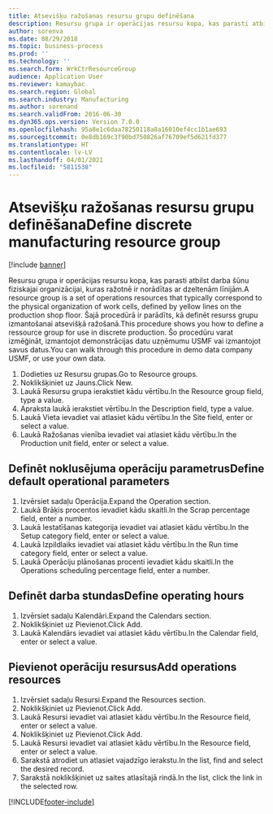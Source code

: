 ```yaml
---
title: Atsevišķu ražošanas resursu grupu definēšana
description: Resursu grupa ir operācijas resursu kopa, kas parasti atbilst darba šūnu fiziskajai organizācijai, kuras ražotnē ir norādītas ar dzeltenām līnijām.
author: sorenva
ms.date: 08/29/2018
ms.topic: business-process
ms.prod: ''
ms.technology: ''
ms.search.form: WrkCtrResourceGroup
audience: Application User
ms.reviewer: kamaybac
ms.search.region: Global
ms.search.industry: Manufacturing
ms.author: sorenand
ms.search.validFrom: 2016-06-30
ms.dyn365.ops.version: Version 7.0.0
ms.openlocfilehash: 95a8e1c6daa78250118a8a16010ef4cc1b1ae693
ms.sourcegitcommit: 0e8db169c3f90bd750826af76709ef5d621fd377
ms.translationtype: HT
ms.contentlocale: lv-LV
ms.lasthandoff: 04/01/2021
ms.locfileid: "5811538"
---
```

# <a name="define-discrete-manufacturing-resource-group"></a><span data-ttu-id="87d45-103">Atsevišķu ražošanas resursu grupu definēšana</span><span class="sxs-lookup"><span data-stu-id="87d45-103">Define discrete manufacturing resource group</span></span>

[!include [banner](../../includes/banner.md)]

<span data-ttu-id="87d45-104">Resursu grupa ir operācijas resursu kopa, kas parasti atbilst darba šūnu fiziskajai organizācijai, kuras ražotnē ir norādītas ar dzeltenām līnijām.</span><span class="sxs-lookup"><span data-stu-id="87d45-104">A resource group is a set of operations resources that typically correspond to the physical organization of work cells, defined by yellow lines on the production shop floor.</span></span> <span data-ttu-id="87d45-105">Šajā procedūrā ir parādīts, kā definēt resurss grupu izmantošanai atsevišķā ražošanā.</span><span class="sxs-lookup"><span data-stu-id="87d45-105">This procedure shows you how to define a ressource group for use in discrete production.</span></span> <span data-ttu-id="87d45-106">Šo procedūru varat izmēģināt, izmantojot demonstrācijas datu uzņēmumu USMF vai izmantojot savus datus.</span><span class="sxs-lookup"><span data-stu-id="87d45-106">You can walk through this procedure in demo data company USMF, or use your own data.</span></span>

1. <span data-ttu-id="87d45-107">Dodieties uz Resursu grupas.</span><span class="sxs-lookup"><span data-stu-id="87d45-107">Go to Resource groups.</span></span>
2. <span data-ttu-id="87d45-108">Noklikšķiniet uz Jauns.</span><span class="sxs-lookup"><span data-stu-id="87d45-108">Click New.</span></span>
3. <span data-ttu-id="87d45-109">Laukā Resursu grupa ierakstiet kādu vērtību.</span><span class="sxs-lookup"><span data-stu-id="87d45-109">In the Resource group field, type a value.</span></span>
4. <span data-ttu-id="87d45-110">Apraksta laukā ierakstiet vērtību.</span><span class="sxs-lookup"><span data-stu-id="87d45-110">In the Description field, type a value.</span></span>
5. <span data-ttu-id="87d45-111">Laukā Vieta ievadiet vai atlasiet kādu vērtību.</span><span class="sxs-lookup"><span data-stu-id="87d45-111">In the Site field, enter or select a value.</span></span>
6. <span data-ttu-id="87d45-112">Laukā Ražošanas vienība ievadiet vai atlasiet kādu vērtību.</span><span class="sxs-lookup"><span data-stu-id="87d45-112">In the Production unit field, enter or select a value.</span></span>

## <a name="define-default-operational-parameters"></a><span data-ttu-id="87d45-113">Definēt noklusējuma operāciju parametrus</span><span class="sxs-lookup"><span data-stu-id="87d45-113">Define default operational parameters</span></span>
1. <span data-ttu-id="87d45-114">Izvērsiet sadaļu Operācija.</span><span class="sxs-lookup"><span data-stu-id="87d45-114">Expand the Operation section.</span></span>
2. <span data-ttu-id="87d45-115">Laukā Brāķis procentos ievadiet kādu skaitli.</span><span class="sxs-lookup"><span data-stu-id="87d45-115">In the Scrap percentage field, enter a number.</span></span>
3. <span data-ttu-id="87d45-116">Laukā Iestatīšanas kategorija ievadiet vai atlasiet kādu vērtību.</span><span class="sxs-lookup"><span data-stu-id="87d45-116">In the Setup category field, enter or select a value.</span></span>
4. <span data-ttu-id="87d45-117">Laukā Izpildlaiks ievadiet vai atlasiet kādu vērtību.</span><span class="sxs-lookup"><span data-stu-id="87d45-117">In the Run time category field, enter or select a value.</span></span>
5. <span data-ttu-id="87d45-118">Laukā Operāciju plānošanas procenti ievadiet kādu skaitli.</span><span class="sxs-lookup"><span data-stu-id="87d45-118">In the Operations scheduling percentage field, enter a number.</span></span>

## <a name="define-operating-hours"></a><span data-ttu-id="87d45-119">Definēt darba stundas</span><span class="sxs-lookup"><span data-stu-id="87d45-119">Define operating hours</span></span>
1. <span data-ttu-id="87d45-120">Izvērsiet sadaļu Kalendāri.</span><span class="sxs-lookup"><span data-stu-id="87d45-120">Expand the Calendars section.</span></span>
2. <span data-ttu-id="87d45-121">Noklikšķiniet uz Pievienot.</span><span class="sxs-lookup"><span data-stu-id="87d45-121">Click Add.</span></span>
3. <span data-ttu-id="87d45-122">Laukā Kalendārs ievadiet vai atlasiet kādu vērtību.</span><span class="sxs-lookup"><span data-stu-id="87d45-122">In the Calendar field, enter or select a value.</span></span>

## <a name="add-operations-resources"></a><span data-ttu-id="87d45-123">Pievienot operāciju resursus</span><span class="sxs-lookup"><span data-stu-id="87d45-123">Add operations resources</span></span>
1. <span data-ttu-id="87d45-124">Izvērsiet sadaļu Resursi.</span><span class="sxs-lookup"><span data-stu-id="87d45-124">Expand the Resources section.</span></span>
2. <span data-ttu-id="87d45-125">Noklikšķiniet uz Pievienot.</span><span class="sxs-lookup"><span data-stu-id="87d45-125">Click Add.</span></span>
3. <span data-ttu-id="87d45-126">Laukā Resursi ievadiet vai atlasiet kādu vērtību.</span><span class="sxs-lookup"><span data-stu-id="87d45-126">In the Resource field, enter or select a value.</span></span>
4. <span data-ttu-id="87d45-127">Noklikšķiniet uz Pievienot.</span><span class="sxs-lookup"><span data-stu-id="87d45-127">Click Add.</span></span>
5. <span data-ttu-id="87d45-128">Laukā Resursi ievadiet vai atlasiet kādu vērtību.</span><span class="sxs-lookup"><span data-stu-id="87d45-128">In the Resource field, enter or select a value.</span></span>
6. <span data-ttu-id="87d45-129">Sarakstā atrodiet un atlasiet vajadzīgo ierakstu.</span><span class="sxs-lookup"><span data-stu-id="87d45-129">In the list, find and select the desired record.</span></span>
7. <span data-ttu-id="87d45-130">Sarakstā noklikšķiniet uz saites atlasītajā rindā.</span><span class="sxs-lookup"><span data-stu-id="87d45-130">In the list, click the link in the selected row.</span></span>



[!INCLUDE[footer-include](../../../includes/footer-banner.md)]